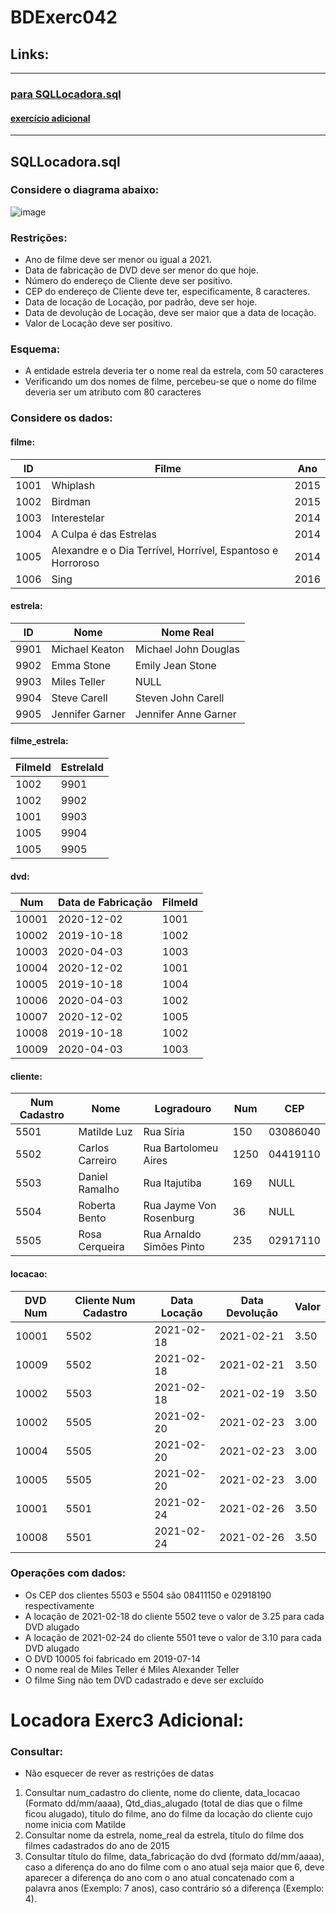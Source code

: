 # BDExerc042
## Links:
---
### [para SQLLocadora.sql](#sqllocadorasql)
#### [exercício adicional](#locadora-exerc3-adicional)
---
## SQLLocadora.sql
### Considere o diagrama abaixo:

![image](https://github.com/Matheus-Franca-x/BDExerc021/assets/99504777/7e0d7ff0-ad86-4f1c-b368-bf4e62943652)

### Restrições:
- Ano de filme deve ser menor ou igual a 2021.
- Data de fabricação de DVD deve ser menor do que hoje.
- Número do endereço de Cliente deve ser positivo.
- CEP do endereço de Cliente deve ter, especificamente, 8 caracteres.
- Data de locação de Locação, por padrão, deve ser hoje.
- Data de devolução de Locação, deve ser maior que a data de locação.
- Valor de Locação deve ser positivo.

### Esquema:
- A entidade estrela deveria ter o nome real da estrela, com 50 caracteres
- Verificando um dos nomes de filme, percebeu-se que o nome do filme deveria ser um atributo com 80 caracteres

### Considere os dados:
#### filme:
|   ID   |                             Filme                           |  Ano  |
|--------|-------------------------------------------------------------|-------|
|  1001  | Whiplash                                                    | 2015  |
|  1002  | Birdman                                                     | 2015  |
|  1003  | Interestelar                                                | 2014  |
|  1004  | A Culpa é das Estrelas                                      | 2014  |
|  1005  | Alexandre e o Dia Terrível, Horrível, Espantoso e Horroroso | 2014  |
|  1006  | Sing                                                        | 2016  |

#### estrela:
|   ID   |      Nome       |        Nome Real     |
|--------|-----------------|----------------------|
|  9901  | Michael Keaton  | Michael John Douglas |
|  9902  | Emma Stone      | Emily Jean Stone     |
|  9903  | Miles Teller    | NULL                 |
|  9904  | Steve Carell    | Steven John Carell   |
|  9905  | Jennifer Garner | Jennifer Anne Garner |

#### filme_estrela:
| FilmeId | EstrelaId |
|---------|-----------|
|  1002   |   9901    |
|  1002   |   9902    |
|  1001   |   9903    |
|  1005   |   9904    |
|  1005   |   9905    |

#### dvd:
|  Num  | Data de Fabricação | FilmeId |
|-------|--------------------|---------|
| 10001 |   2020-12-02       |   1001  |
| 10002 |   2019-10-18       |   1002  |
| 10003 |   2020-04-03       |   1003  |
| 10004 |   2020-12-02       |   1001  |
| 10005 |   2019-10-18       |   1004  |
| 10006 |   2020-04-03       |   1002  |
| 10007 |   2020-12-02       |   1005  |
| 10008 |   2019-10-18       |   1002  |
| 10009 |   2020-04-03       |   1003  |

#### cliente:
| Num Cadastro |       Nome        |          Logradouro      | Num  |    CEP    |
|--------------|-------------------|--------------------------|------|-----------|
|    5501      |    Matilde Luz    |        Rua Síria         | 150  |  03086040 |
|    5502      | Carlos Carreiro   | Rua Bartolomeu Aires     | 1250 |  04419110 |
|    5503      |  Daniel Ramalho   |      Rua Itajutiba       | 169  |   NULL    |
|    5504      |  Roberta Bento    | Rua Jayme Von Rosenburg  | 36   |   NULL    |
|    5505      |  Rosa Cerqueira   | Rua Arnaldo Simões Pinto | 235  |  02917110 |

#### locacao:
| DVD Num | Cliente Num Cadastro | Data Locação | Data Devolução  | Valor |
|---------|----------------------|--------------|-----------------|-------|
|  10001  |         5502         | 2021-02-18   | 2021-02-21      |  3.50 |
|  10009  |         5502         | 2021-02-18   | 2021-02-21      |  3.50 |
|  10002  |         5503         | 2021-02-18   | 2021-02-19      |  3.50 |
|  10002  |         5505         | 2021-02-20   | 2021-02-23      |  3.00 |
|  10004  |         5505         | 2021-02-20   | 2021-02-23      |  3.00 |
|  10005  |         5505         | 2021-02-20   | 2021-02-23      |  3.00 |
|  10001  |         5501         | 2021-02-24   | 2021-02-26      |  3.50 |
|  10008  |         5501         | 2021-02-24   | 2021-02-26      |  3.50 |

### Operações com dados:
- Os CEP dos clientes 5503 e 5504 são 08411150 e 02918190 respectivamente
- A locação de 2021-02-18 do cliente 5502 teve o valor de 3.25 para cada DVD alugado
- A locação de 2021-02-24 do cliente 5501 teve o valor de 3.10 para cada DVD alugado
- O DVD 10005 foi fabricado em 2019-07-14
- O nome real de Miles Teller é Miles Alexander Teller
- O filme Sing não tem DVD cadastrado e deve ser excluído

# Locadora Exerc3 Adicional:
### Consultar:
- Não esquecer de rever as restrições de datas
1) Consultar num_cadastro do cliente, nome do cliente, data_locacao (Formato dd/mm/aaaa), Qtd_dias_alugado (total de dias que o filme ficou alugado), titulo do filme, ano do filme da locação do cliente cujo nome inicia com Matilde
2) Consultar nome da estrela, nome_real da estrela, título do filme dos filmes cadastrados do ano de 2015
3) Consultar título do filme, data_fabricação do dvd (formato dd/mm/aaaa), caso a diferença do ano do filme com o ano atual seja maior que 6, deve aparecer a diferença do ano com o ano atual concatenado com a palavra anos (Exemplo: 7 anos), caso contrário só a diferença (Exemplo: 4).
